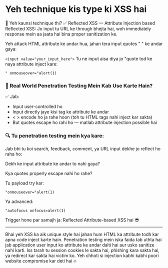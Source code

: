 # Yeh technique kis type ki XSS hai
🧠 Yeh kaunsi technique thi?
✅ Reflected XSS — Attribute Injection based
Reflected XSS: Jo input tu URL ke through bhejta hai, woh immediately response mein aa jaata hai bina proper sanitization ke.

Yeh attack HTML attribute ke andar hua, jahan tera input quotes " " ke andar gaya:

```<input value="your_input_here">```
Tu ne input aisa diya jo "quote tod ke naya attribute inject kare:

```" onmouseover="alert(1)```

### 🎯 Real World Penetration Testing Mein Kab Use Karte Hain?

✅ Jab:

- Input user-controlled ho
- Input directly jaye kisi tag ke attribute ke andar
- < > encode ho ja rahe hoon (toh tu HTML tags nahi inject kar sakta)
- But quotes escape ho rahi ho — matlab attribute injection possible hai

### 🔍 Tu penetration testing mein kya kare:
Jab bhi tu koi search, feedback, comment, ya URL input dekhe jo reflect ho raha ho:

Dekh ke input attribute ke andar to nahi gaya?

Kya quotes properly escape nahi ho rahe?

Tu payload try kar:

```"onmouseover="alert(1)```

Ya advanced:

```"autofocus onfocus=alert(1)```

Trigger hone par samajh ja: Reflected Attribute-based XSS hai 😎

---

Bhai yeh XSS ka aik unique style hai jahan hum HTML ka attribute todh kar apna code inject karte hain.
Penetration testing mein iska faida tab uthta hai jab application user input ko attribute ke andar dalti hai aur usko sanitize nahi karti.
Iss tarah tu session cookies le sakta hai, phishing kara sakta hai, ya redirect kar sakta hai victim ko. Yeh chhoti si injection kabhi kabhi poori website compromise kar deti hai 🔥


